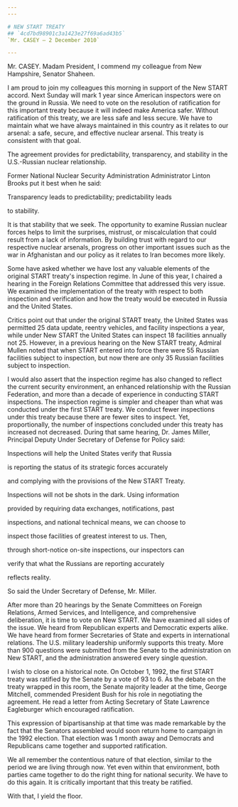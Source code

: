```yaml
---
---

# NEW START TREATY
## `4cd7bd98901c3a1423e27f69a6ad43b5`
`Mr. CASEY — 2 December 2010`

---
```



Mr. CASEY. Madam President, I commend my colleague from New 
Hampshire, Senator Shaheen.

I am proud to join my colleagues this morning in support of the New 
START accord. Next Sunday will mark 1 year since American inspectors 
were on the ground in Russia. We need to vote on the resolution of 
ratification for this important treaty because it will indeed make 
America safer. Without ratification of this treaty, we are less safe 
and less secure. We have to maintain what we have always maintained in 
this country as it relates to our arsenal: a safe, secure, and 
effective nuclear arsenal. This treaty is consistent with that goal.

The agreement provides for predictability, transparency, and 
stability in the U.S.-Russian nuclear relationship.


Former National Nuclear Security Administration Administrator Linton 
Brooks put it best when he said:




 Transparency leads to predictability; predictability leads 


 to stability.


It is that stability that we seek. The opportunity to examine Russian 
nuclear forces helps to limit the surprises, mistrust, or 
miscalculation that could result from a lack of information. By 
building trust with regard to our respective nuclear arsenals, progress 
on other important issues such as the war in Afghanistan and our policy 
as it relates to Iran becomes more likely.

Some have asked whether we have lost any valuable elements of the 
original START treaty's inspection regime. In June of this year, I 
chaired a hearing in the Foreign Relations Committee that addressed 
this very issue. We examined the implementation of the treaty with 
respect to both inspection and verification and how the treaty would be 
executed in Russia and the United States.

Critics point out that under the original START treaty, the United 
States was permitted 25 data update, reentry vehicles, and facility 
inspections a year, while under New START the United States can inspect 
18 facilities annually not 25. However, in a previous hearing on the 
New START treaty, Admiral Mullen noted that when START entered into 
force there were 55 Russian facilities subject to inspection, but now 
there are only 35 Russian facilities subject to inspection.

I would also assert that the inspection regime has also changed to 
reflect the current security environment, an enhanced relationship with 
the Russian Federation, and more than a decade of experience in 
conducting START inspections. The inspection regime is simpler and 
cheaper than what was conducted under the first START treaty. We 
conduct fewer inspections under this treaty because there are fewer 
sites to inspect. Yet, proportionally, the number of inspections 
concluded under this treaty has increased not decreased. During that 
same hearing, Dr. James Miller, Principal Deputy Under Secretary of 
Defense for Policy said:




 Inspections will help the United States verify that Russia 


 is reporting the status of its strategic forces accurately 


 and complying with the provisions of the New START Treaty. 


 Inspections will not be shots in the dark. Using information 


 provided by requiring data exchanges, notifications, past 


 inspections, and national technical means, we can choose to 


 inspect those facilities of greatest interest to us. Then, 


 through short-notice on-site inspections, our inspectors can 


 verify that what the Russians are reporting accurately 


 reflects reality.


So said the Under Secretary of Defense, Mr. Miller.

After more than 20 hearings by the Senate Committees on Foreign 
Relations, Armed Services, and Intelligence, and comprehensive 
deliberation, it is time to vote on New START. We have examined all 
sides of the issue. We heard from Republican experts and Democratic 
experts alike. We have heard from former Secretaries of State and 
experts in international relations. The U.S. military leadership 
uniformly supports this treaty. More than 900 questions were submitted 
from the Senate to the administration on New START, and the 
administration answered every single question.


I wish to close on a historical note. On October 1, 1992, the first 
START treaty was ratified by the Senate by a vote of 93 to 6. As the 
debate on the treaty wrapped in this room, the Senate majority leader 
at the time, George Mitchell, commended President Bush for his role in 
negotiating the agreement. He read a letter from Acting Secretary of 
State Lawrence Eagleburger which encouraged ratification.

This expression of bipartisanship at that time was made remarkable by 
the fact that the Senators assembled would soon return home to campaign 
in the 1992 election. That election was 1 month away and Democrats and 
Republicans came together and supported ratification.

We all remember the contentious nature of that election, similar to 
the period we are living through now. Yet even within that environment, 
both parties came together to do the right thing for national security. 
We have to do this again. It is critically important that this treaty 
be ratified.

With that, I yield the floor.
